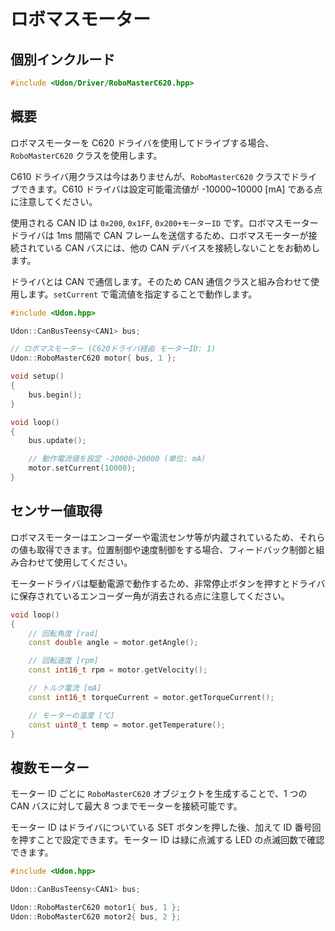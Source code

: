# ロボマスモーター

## 個別インクルード

```cpp
#include <Udon/Driver/RoboMasterC620.hpp>
```

## 概要

ロボマスモーターを C620 ドライバを使用してドライブする場合、`RoboMasterC620` クラスを使用します。

C610 ドライバ用クラスは今はありませんが、`RoboMasterC620` クラスでドライブできます。C610 ドライバは設定可能電流値が -10000~10000 [mA] である点に注意してください。

使用される CAN ID は `0x200`, `0x1FF`, `0x200+モーターID` です。ロボマスモータードライバは 1ms 間隔で CAN フレームを送信するため、ロボマスモーターが接続されている CAN バスには、他の CAN デバイスを接続しないことをお勧めします。

ドライバとは CAN で通信します。そのため CAN 通信クラスと組み合わせて使用します。`setCurrent` で電流値を指定することで動作します。

```cpp
#include <Udon.hpp>

Udon::CanBusTeensy<CAN1> bus;

// ロボマスモーター (C620ドライバ経由 モーターID: 1)
Udon::RoboMasterC620 motor{ bus, 1 };

void setup()
{
    bus.begin();
}

void loop()
{
    bus.update();

    // 動作電流値を設定 -20000~20000 (単位: mA)
    motor.setCurrent(10000);
}
```

## センサー値取得

ロボマスモーターはエンコーダーや電流センサ等が内蔵されているため、それらの値も取得できます。位置制御や速度制御をする場合、フィードバック制御と組み合わせて使用してください。

モータードライバは駆動電源で動作するため、非常停止ボタンを押すとドライバに保存されているエンコーダー角が消去される点に注意してください。

```cpp
void loop()
{
    // 回転角度 [rad]
    const double angle = motor.getAngle();

    // 回転速度 [rpm]
    const int16_t rpm = motor.getVelocity();

    // トルク電流 [mA]
    const int16_t torqueCurrent = motor.getTorqueCurrent();

    // モーターの温度 [℃]
    const uint8_t temp = motor.getTemperature();
}
```

## 複数モーター

モーター ID ごとに `RoboMasterC620` オブジェクトを生成することで、1 つの CAN バスに対して最大 8 つまでモーターを接続可能です。

モーター ID はドライバについている SET ボタンを押した後、加えて ID 番号回 を押すことで設定できます。モーター ID は緑に点滅する LED の点滅回数で確認できます。

```cpp
#include <Udon.hpp>

Udon::CanBusTeensy<CAN1> bus;

Udon::RoboMasterC620 motor1{ bus, 1 };
Udon::RoboMasterC620 motor2{ bus, 2 };
```

